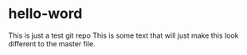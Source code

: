 # hello-word
This is just a test git repo
This is some text that will just make this look different to the master file.
